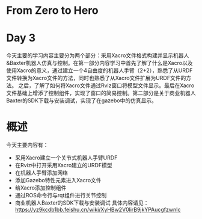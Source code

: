 # From Zero to Hero
# Day 3
今天主要的学习内容主要分为两个部分：采用Xacro文件格式构建并显示机器人&Baxter机器人仿真与控制。在第一部分内容学习中首先了解了什么是Xacro以及使用Xacro的意义，通过建立一个4自由度的机器人手臂（2+2），熟悉了从URDF文件转换为Xacro文件的方法，同时也熟悉了从Xacro文件扩展为URDF文件的方法。
之后，了解了如何将Xacro文件通过Rviz窗口将模型文件显示。最后在Xacro文件基础上增添了控制组件，实现了窗口的简易控制。第二部分是关于商业机器人Baxter的SDK下载与安装调试，实现了在gazebo中的仿真显示。
# 概述
今天主要内容有：
- 采用Xacro建立一个关节式机器人手臂URDF
- 在Rviz中打开采用Xacro建立的URDF模型
- 在机器人手臂添加网络
- 添加Gazebo特性元素进入Xacro文件
- 给Xacro添加控制组件
- 通过ROS命令行与rqt组件进行关节控制
- 商业机器人Baxter的SDK下载与安装调试
具体内容请见：https://yz9kcdb1bb.feishu.cn/wiki/XyHBw2V0lirB9jkYPAucgfzwnIc
